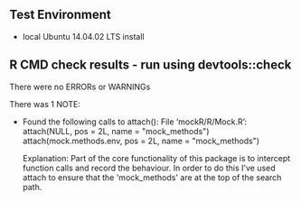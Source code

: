## Test Environment
* local Ubuntu 14.04.02 LTS install

## R CMD check results - run using devtools::check
There were no ERRORs or WARNINGs

There was 1 NOTE:

* Found the following calls to attach():
File ‘mockR/R/Mock.R’:
  attach(NULL, pos = 2L, name = "mock_methods")
  attach(mock.methods.env, pos = 2L, name = "mock_methods")
  
  Explanation: Part of the core functionality of this package is to intercept function
  calls and record the behaviour. In order to do this I've used attach to ensure that 
  the 'mock_methods' are at the top of the search path.